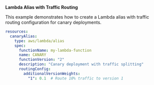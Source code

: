 **Lambda Alias with Traffic Routing**

This example demonstrates how to create a Lambda alias with traffic routing configuration for canary deployments.

```yaml
resources:
  canaryAlias:
    type: aws/lambda/alias
    spec:
      functionName: my-lambda-function
      name: CANARY
      functionVersion: "2"
      description: "Canary deployment with traffic splitting"
      routingConfig:
        additionalVersionWeights:
          "1": 0.1  # Route 10% traffic to version 1
``` 